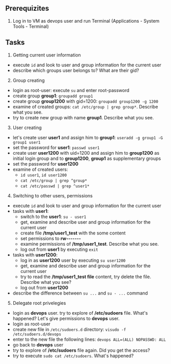 ## Prerequizites
1. Log in to VM as devops user and run Terminal (Applications - System Tools - Terminal)
  
## Tasks

1. Getting current user information
  - execute `id` and look to user and group information for the current user
  - describe which groups user belongs to? What are their gid?
  
2. Group creating
  - login as root-user: execute `su` and enter root-password
  - create group **group1**: `groupadd group1`
  - create group **group1200** with gid=1200: `groupadd group1200 -g 1200`
  - examine of created groups: `cat /etc/group | grep group*`. Describe what you see.
  - try to create new group with name **group1**. Describe what you see.
  
3. User creating
  - let's create user **user1** and assign him to **group1**: `useradd -g group1 -G group1 user1`
  - set the password for **user1**: `passwd user1`
  - create user **user1200** with uid=1200 and assign him to **group1200** as initial login group and to **group1200**, **group1** as supplementary groups
  - set the password for **user1200**
  - examine of created users:
    - `id user1`, `id user1200`
    - `cat /etc/group | grep ^group*`
    - `cat /etc/passwd | grep ^user1*`
  
4. Switching to other users, permissions
  - execute `id` and look to user and group information for the current user
  - tasks with **user1**:
    - switch to the **user1**: `su - user1`
    - get, examine and describe user and group information for the current user
    - create file **/tmp/user1_test** with the some content
    - set permissions to **rw-------**
    - examine permissions of **/tmp/user1_test**. Describe what you see.
    - log out from **user1** by executing `exit`
  - tasks with **user1200**:
    - log in as **user1200** user by executing `su user1200`
    - get, examine and describe user and group information for the current user
    - try to read the **/tmp/user1_test file** content, try delete the file. Describe what you see?
    - log out from **user1200**
  - describe the difference between `su ...` and `su - ...` command
  
5. Delegate root privelegies
  - login as **devops** user. try to explore of **/etc/sudoers** file. What's happened? Let's give permissions to **devops** user.
  - login as root-user
  - create new file in `/etc/sudoers.d` directory: `visudo -f /etc/sudoers.d/devops`
  - enter to the new file the following lines: `devops ALL=(ALL) NOPASSWD: ALL`
  - go back to **devops** user
  - try to explore of **/etc/sudoers** file again.  Did you get the access?
  - try to execute `sudo cat /etc/sudoers`. What's happened?
  
